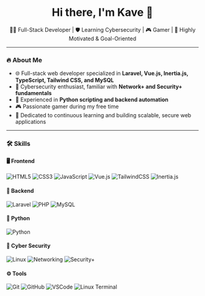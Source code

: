 <h1 align="center">Hi there, I'm Kave 👾</h1>
<p align="center">👨‍💻 Full-Stack Developer | 🛡 Learning Cybersecurity | 🎮 Gamer | 🧠 Highly Motivated & Goal-Oriented</p>

---

### 🔥 About Me

- 🌐 Full-stack web developer specialized in **Laravel, Vue.js, Inertia.js, TypeScript, Tailwind CSS, and MySQL**  
- 🔐 Cybersecurity enthusiast, familiar with **Network+ and Security+ fundamentals**  
- 🐍 Experienced in **Python scripting and backend automation**  
- 🎮 Passionate gamer during my free time  
- 🚀 Dedicated to continuous learning and building scalable, secure web applications  

---

### 🛠 Skills

#### 🖥️ Frontend
![HTML5](https://img.shields.io/badge/HTML5-E34F26?logo=html5&logoColor=fff&style=for-the-badge)
![CSS3](https://img.shields.io/badge/CSS3-1572B6?logo=css3&logoColor=fff&style=for-the-badge)
![JavaScript](https://img.shields.io/badge/JavaScript-F7DF1E?logo=javascript&logoColor=000&style=for-the-badge)
![Vue.js](https://img.shields.io/badge/Vue.js-4FC08D?logo=vue.js&logoColor=fff&style=for-the-badge)
![TailwindCSS](https://img.shields.io/badge/TailwindCSS-06B6D4?logo=tailwindcss&logoColor=fff&style=for-the-badge)
![Inertia.js](https://img.shields.io/badge/Inertia.js-000000?style=for-the-badge)

#### 🔧 Backend
![Laravel](https://img.shields.io/badge/Laravel-F05032?logo=laravel&logoColor=fff&style=for-the-badge)
![PHP](https://img.shields.io/badge/PHP-777BB4?logo=php&logoColor=fff&style=for-the-badge)
![MySQL](https://img.shields.io/badge/MySQL-4479A1?logo=mysql&logoColor=fff&style=for-the-badge)

#### 🐍 Python
![Python](https://img.shields.io/badge/Python-3776AB?logo=python&logoColor=fff&style=for-the-badge)

#### 🔐 Cyber Security
![Linux](https://img.shields.io/badge/Linux-FCC624?logo=linux&logoColor=000&style=for-the-badge)
![Networking](https://img.shields.io/badge/Networking-007ACC?style=for-the-badge)
![Security+](https://img.shields.io/badge/Security+-orange?style=for-the-badge)

#### ⚙️ Tools
![Git](https://img.shields.io/badge/Git-F05032?logo=git&logoColor=fff&style=for-the-badge)
![GitHub](https://img.shields.io/badge/GitHub-181717?logo=github&logoColor=fff&style=for-the-badge)
![VSCode](https://img.shields.io/badge/VSCode-007ACC?logo=visual-studio-code&logoColor=fff&style=for-the-badge)
![Linux Terminal](https://img.shields.io/badge/Linux%20Terminal-000000?style=for-the-badge&logo=gnubash&logoColor=white)
